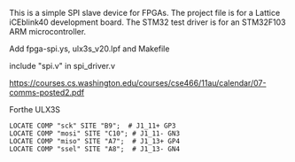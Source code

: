 
This is a simple SPI slave device for FPGAs. The project file is for a Lattice iCEblink40 development board.
The STM32 test driver is for an STM32F103 ARM microcontroller.


Add fpga-spi.ys, ulx3s_v20.lpf and Makefile

include "spi.v" in spi_driver.v

https://courses.cs.washington.edu/courses/cse466/11au/calendar/07-comms-posted2.pdf

Forthe ULX3S
```
LOCATE COMP "sck" SITE "B9";  # J1_11+ GP3
LOCATE COMP "mosi" SITE "C10"; # J1_11- GN3
LOCATE COMP "miso" SITE "A7";  # J1_13+ GP4
LOCATE COMP "ssel" SITE "A8";  # J1_13- GN4
```